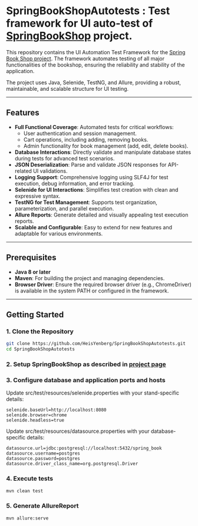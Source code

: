# SpringBookShopAutotests : Test framework for UI auto-test of [SpringBookShop](https://github.com/HeisYenberg/SpringBookShop) project.

This repository contains the UI Automation Test Framework for
the [Spring Book Shop project](https://github.com/HeisYenberg/SpringBookShop).
The framework automates testing of all major functionalities of the bookshop,
ensuring the reliability and stability of the application.

The project uses Java, Selenide, TestNG, and Allure, providing a robust,
maintainable, and scalable structure for UI testing.

___

## Features

- **Full Functional Coverage**: Automated tests for critical workflows:
    - User authentication and session management.
    - Cart operations, including adding, removing books.
    - Admin functionality for book management (add, edit, delete books).
- **Database Interactions**: Directly validate and manipulate database states
  during tests for advanced test scenarios.
- **JSON Deserialization**: Parse and validate JSON responses for API-related UI
  validations.
- **Logging Support**: Comprehensive logging using SLF4J for test execution,
  debug information, and error tracking.
- **Selenide for UI Interactions**: Simplifies test creation with clean and
  expressive syntax.
- **TestNG for Test Management**: Supports test organization, parameterization,
  and parallel execution.
- **Allure Reports**: Generate detailed and visually appealing test execution
  reports.
- **Scalable and Configurable**: Easy to extend for new features and adaptable
  for various environments.

---

## Prerequisites

- **Java 8 or later**
- **Maven**: For building the project and managing dependencies.
- **Browser Driver**: Ensure the required browser driver (e.g., ChromeDriver) is
  available in the system PATH or configured in the framework.

---

## Getting Started

### 1. Clone the Repository

```bash  
git clone https://github.com/HeisYenberg/SpringBookShopAutotests.git  
cd SpringBookShopAutotests  
```

### 2. Setup SpringBookShop as described in [project page](https://github.com/HeisYenberg/SpringBookShop)

### 3. Configure database and application ports and hosts

Update src/test/resources/selenide.properties with your stand-specific details:

```properties
selenide.baseUrl=http://localhost:8080
selenide.browser=chrome
selenide.headless=true
```

Update src/test/resources/datasource.properties with your database-specific
details:

```properties
datasource.url=jdbc:postgresql://localhost:5432/spring_book
datasource.username=postgres
datasource.password=postgres
datasource.driver_class_name=org.postgresql.Driver
```

### 4. Execute tests

```bash
mvn clean test
```

### 5. Generate AllureReport

```bash
mvn allure:serve
```